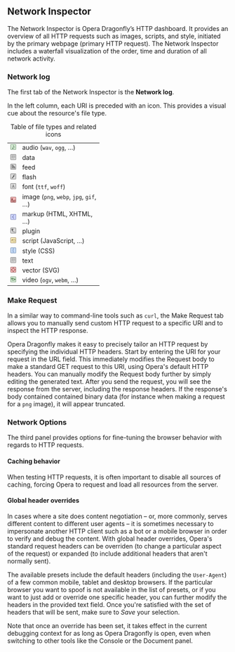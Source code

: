 ## Network Inspector ##

The Network Inspector is Opera Dragonfly’s HTTP dashboard. It provides an overview of all HTTP requests such as images, scripts, and style, initiated by the primary webpage (primary HTTP request). The Network Inspector includes a waterfall visualization of the order, time and duration of all network activity. 

### Network log

The first tab of the Network Inspector is the **Network log**. 

In the left column, each URI is preceded with an icon. This provides a visual cue about the resource's file type.

<table style="width:15em;">
<caption>Table of file types and related icons</caption>
<tr>
    <td><img src="img/type_audio.png" alt="audio icon"/></td>
    <td>audio (<code>wav</code>, <code>ogg</code>, …)</td>
</tr>
<tr>
    <td><img src="img/type_data.png" alt="data icon"/></td>
    <td>data</td>
</tr>
<tr>
    <td><img src="img/type_feed.png" alt="feed icon"/></td>
    <td>feed</td>
</tr>
<tr>
    <td><img src="img/type_flash.png" alt="flash icon"/></td>
    <td>flash</td>
</tr>
<tr>
    <td><img src="img/type_font.png" alt="font icon"/></td>
    <td>font (<code>ttf</code>, <code>woff</code>)</td>
</tr>
<tr>
    <td><img src="img/type_image.png" alt="image icon"/></td>
    <td>image (<code>png</code>, <code>webp</code>, <code>jpg</code>, <code>gif</code>, …)</td>
</tr>
<tr>
    <td><img src="img/type_markup.png" alt="markup icon"/></td>
    <td>markup (HTML, XHTML, …)</td>
</tr>
<tr>
    <td><img src="img/type_plugin.png" alt="plugin icon"/></td>
    <td>plugin</td>
</tr>
<tr>
    <td><img src="img/type_script.png" alt="script icon"/></td>
    <td>script (JavaScript, …)</td>
</tr>
<tr>
    <td><img src="img/type_style.png" alt="style icon"/></td>
    <td>style (CSS)</td>
</tr>
<tr>
    <td><img src="img/type_text.png" alt="text icon"/></td>
    <td>text</td>
</tr>
<tr>
    <td><img src="img/type_vector.png" alt="vector icon"/></td>
    <td>vector (SVG)</td>
</tr>
<tr>
    <td><img src="img/type_video.png" alt="video icon"/></td>
    <td>video (<code>ogv</code>, <code>webm</code>, …)</td>
</tr></table>

### Make Request

In a similar way to command-line tools such as <code>curl</code>, the Make Request tab allows you to manually send custom HTTP request to a specific URI and to inspect the HTTP response. 

Opera Dragonfly makes it easy to precisely tailor an HTTP request by specifying the individual HTTP headers. Start by entering the URI for your request in the URL field. This immediately modifies the Request body to make a standard GET request to this URI, using Opera's default HTTP headers. You can manually modify the Request body further by simply editing the generated text. After you send the request, you will see the response from the server, including the response headers. If the response's body contained contained binary data (for instance when making a request for a <code>png</code> image), it will appear truncated.

### Network Options

The third panel provides options for fine-tuning the browser behavior with regards to HTTP requests.

#### Caching behavior

When testing HTTP requests, it is often important to disable all sources of caching, forcing Opera to request and load all resources from the server.

#### Global header overrides

In cases where a site does content negotiation – or, more commonly, serves different content to different user agents – it is sometimes necessary to impersonate another HTTP client such as a bot or a mobile browser in order to verify and debug the content. With global header overrides, Opera's standard request headers can be overriden (to change a particular aspect of the request) or expanded (to include additional headers that aren't normally sent).

The available presets include the default headers (including the <code>User-Agent</code>) of a few common mobile, tablet and desktop browsers. If the particular browser you want to spoof is not available in the list of presets, or if you want to just add or override one specific header, you can further modify the headers in the provided text field. Once you're satisfied with the set of headers that will be sent, make sure to <em>Save</em> your selection.

Note that once an override has been set, it takes effect in the current debugging context for as long as Opera Dragonfly is open, even when switching to other tools like the Console or the Document panel.
